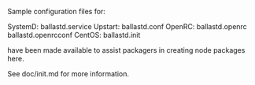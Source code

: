 Sample configuration files for:

SystemD: ballastd.service
Upstart: ballastd.conf
OpenRC:  ballastd.openrc
         ballastd.openrcconf
CentOS:  ballastd.init

have been made available to assist packagers in creating node packages here.

See doc/init.md for more information.
